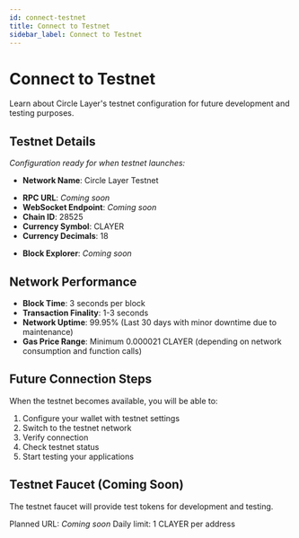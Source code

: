 ```yaml
---
id: connect-testnet
title: Connect to Testnet
sidebar_label: Connect to Testnet
---
```


# Connect to Testnet

Learn about Circle Layer's testnet configuration for future development and testing purposes.

## Testnet Details

*Configuration ready for when testnet launches:*

- **Network Name**: Circle Layer Testnet
<!-- - **RPC URL**: https://rpc-testnet.circlelayer.com -->
<!-- - **WebSocket Endpoint**: wss://138.197.184.207:8545 -->
- **RPC URL**: *Coming soon*
- **WebSocket Endpoint**: *Coming soon*
- **Chain ID**: 28525
- **Currency Symbol**: CLAYER
- **Currency Decimals**: 18
<!-- - **Block Explorer**: https://explorer-testnet.circlelayer.com/ -->
- **Block Explorer**: *Coming soon*

## Network Performance
- **Block Time**: 3 seconds per block
- **Transaction Finality**: 1-3 seconds
- **Network Uptime**: 99.95% (Last 30 days with minor downtime due to maintenance)
- **Gas Price Range**: Minimum 0.000021 CLAYER (depending on network consumption and function calls)

## Future Connection Steps

When the testnet becomes available, you will be able to:

1. Configure your wallet with testnet settings
2. Switch to the testnet network
3. Verify connection
4. Check testnet status
5. Start testing your applications

## Testnet Faucet (Coming Soon)

The testnet faucet will provide test tokens for development and testing.
<!-- Planned URL: https://faucet.circlelayer.com -->
Planned URL: *Coming soon*
Daily limit: 1 CLAYER per address